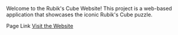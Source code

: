 Welcome to the Rubik's Cube Website! This project is a web-based application that showcases the iconic Rubik's Cube puzzle.

Page Link
[Visit the Website](https://keen-naiad-a00925.netlify.app/)
